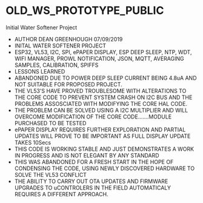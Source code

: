 # OLD_WS_PROTOTYPE_PUBLIC
Initial Water Softener Project  

* AUTHOR DEAN GREENHOUGH  07/09/2019
 * INITAL WATER SOFTENER PROJECT
 * ESP32, VL53, I2C, SPI, ePAPER DISPLAY, ESP DEEP SLEEP, NTP, WDT, WIFI MANAGER, PROWL NOTIFICATION, JSON, MQTT, AVERAGING SAMPLES, CALIBRATION, SPIFFS 
 * LESSONS LEARNED 
 * ABANDONED DUE TO POWER DEEP SLEEP CURRENT BEING 4.8uA  AND NOT SUITABLE FOR PROPOSED PROJECT.
 * THE VL53'S HAVE PROVED TROUBLESOME WITH ALTERATIONS TO THE CORE CODE TO PREVENT SYSTEM CRASH ON I2C BUS AND THE PROBLEMS ASSOSCIATED WITH MODIFYING THE CORE HAL CODE.
 * THE PROBLEM CAN BE SOLVED USING A I2C MULTIPLIER AND WILL OVERCOME MODIFICATION OF THE CORE CODE.......MODULE PURCHASED TO BE TESTED
 * ePAPER DISPLAY REQUIRES FURTHER EXPLORATION AND PARTIAL UPDATES WILL PROVE TO BE IMPORTANT AS FULL DISPLAY UPDATE TAKES 10Secs 
 * THIS CODE IS WORKING STABLE AND JUST DEMONSTRATES A WORK IN PROGRESS AND IS NOT ELEGANT BY ANY STANDARD
 * THIS WAS ABANDONED FOR A FRESH START IN THE HOPE OF CONDENSING THE CODE, USING NEWLY DISCOVERED HARDWARE TO SOLVE THE VL53 CONFLICT 
 * THE ABILITY TO CARRY OUT OTA UPDATES AND FIRMWARE UPGRADES TO uCONTROLERS IN THE FIELD AUTOMATICALY  REQUIRES A DIFFERENT APPROACH.
